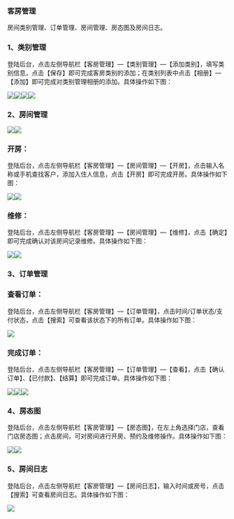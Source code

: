 ### 客房管理

房间类别管理、订单管理、房间管理、房态图及房间日志。

### 1、类别管理

登陆后台，点击左侧导航栏【客房管理】—【类别管理】—【添加类别】，填写类别信息，点击【保存】即可完成客房类别的添加；在类别列表中点击【相册】—【添加】即可完成对类别管理相册的添加。具体操作如下图：

![](/assets/类别管理01.jpg)![](/assets/类别管理02.jpg)![](/assets/类别管理03.jpg)![](/assets/类别管理04.jpg)

### 2、房间管理

![](/assets/房间管理01.jpg)![](/assets/房间管理02.jpg)

### 开房：

登陆后台，点击左侧导航栏【客房管理】—【房间管理】—【开房】，点击输入名称或手机查找客户，添加入住人信息，点击【开房】即可完成开房。具体操作如下图：

![](/assets/房间管理03.jpg)![](/assets/房间管理04.jpg)

### 维修：

登陆后台，点击左侧导航栏【客房管理】—【房间管理】—【维修】，点击【确定】即可完成确认对该房间记录维修。具体操作如下图：

![](/assets/房间管理05.jpg)![](/assets/房间管理06.jpg)

### 3、订单管理

### 查看订单：

登陆后台，点击左侧导航栏【客房管理】—【订单管理】，点击时间/订单状态/支付状态，点击【搜索】可查看该状态下的所有订单。具体操作如下图：

![](/assets/订单01.jpg)

### 完成订单：

登陆后台，点击左侧导航栏【客房管理】—【订单管理】—【查看】，点击【确认订单】、【已付款】、【结算】即可完成订单。具体操作如下图：

![](/assets/订单2.jpg)![](/assets/订单03.jpg)![](/assets/订单04.jpg)

### 4、房态图

登陆后台，点击左侧导航栏【客房管理】—【房态图】，在左上角选择门店，查看门店房态图；点击房间，可对房间进行开房、预约及维修操作。具体操作如下图：

![](/assets/房态图01.jpg)![](/assets/房态图02.jpg)

### 5、房间日志

登陆后台，点击左侧导航栏【客房管理】—【房间日志】，输入时间或房号，点击【搜索】可查看房间日志。具体操作如下图：

![](/assets/房间日志.jpg)



